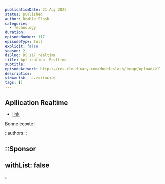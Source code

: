 ```yaml
---
publicationDate: 21 Aug 2025
status: published
author: Double Slash
categories:
  - Technology
duration: 
episodeNumber: 117
episodeType: full
explicit: false
season: 2
dsSlug: DS_117_realtime
title: Apllication  Realtime 
subtitle: 
episodeArtwork: https://res.cloudinary.com/doubleslash/image/upload/v1755771163/episode/ART_117_evajtf.png
description:
videoLink : E-cxziu6zBg
tags: []
---
```

## Apllication  Realtime 


- [link](http)

Bonne écoute !

::authors
::

::Sponsor
---
withList: false
---
::

